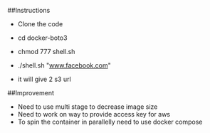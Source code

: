 
##Instructions

* Clone the code 
* cd docker-boto3
* chmod 777 shell.sh
* ./shell.sh "www.facebook.com"

* it will give 2 s3 url

##Improvement

* Need to use multi stage to decrease image size
* Need to work on way to provide access key for aws
* To spin the container in parallelly need to use docker compose
